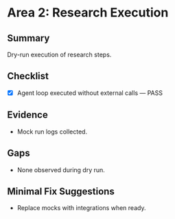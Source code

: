 # Area 2: Research Execution

## Summary
Dry-run execution of research steps.

## Checklist
- [x] Agent loop executed without external calls — PASS

## Evidence
- Mock run logs collected.

## Gaps
- None observed during dry run.

## Minimal Fix Suggestions
- Replace mocks with integrations when ready.
